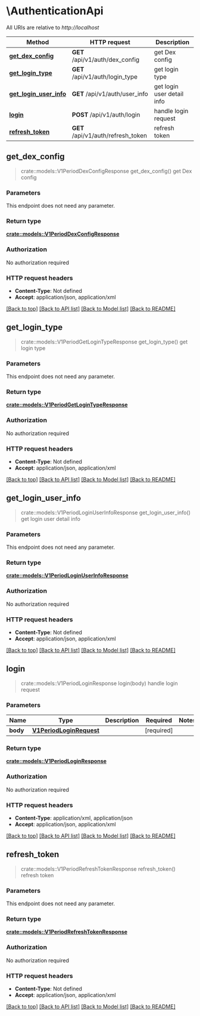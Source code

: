 # \AuthenticationApi

All URIs are relative to *http://localhost*

Method | HTTP request | Description
------------- | ------------- | -------------
[**get_dex_config**](AuthenticationApi.md#get_dex_config) | **GET** /api/v1/auth/dex_config | get Dex config
[**get_login_type**](AuthenticationApi.md#get_login_type) | **GET** /api/v1/auth/login_type | get login type
[**get_login_user_info**](AuthenticationApi.md#get_login_user_info) | **GET** /api/v1/auth/user_info | get login user detail info
[**login**](AuthenticationApi.md#login) | **POST** /api/v1/auth/login | handle login request
[**refresh_token**](AuthenticationApi.md#refresh_token) | **GET** /api/v1/auth/refresh_token | refresh token



## get_dex_config

> crate::models::V1PeriodDexConfigResponse get_dex_config()
get Dex config

### Parameters

This endpoint does not need any parameter.

### Return type

[**crate::models::V1PeriodDexConfigResponse**](v1.DexConfigResponse.md)

### Authorization

No authorization required

### HTTP request headers

- **Content-Type**: Not defined
- **Accept**: application/json, application/xml

[[Back to top]](#) [[Back to API list]](../README.md#documentation-for-api-endpoints) [[Back to Model list]](../README.md#documentation-for-models) [[Back to README]](../README.md)


## get_login_type

> crate::models::V1PeriodGetLoginTypeResponse get_login_type()
get login type

### Parameters

This endpoint does not need any parameter.

### Return type

[**crate::models::V1PeriodGetLoginTypeResponse**](v1.GetLoginTypeResponse.md)

### Authorization

No authorization required

### HTTP request headers

- **Content-Type**: Not defined
- **Accept**: application/json, application/xml

[[Back to top]](#) [[Back to API list]](../README.md#documentation-for-api-endpoints) [[Back to Model list]](../README.md#documentation-for-models) [[Back to README]](../README.md)


## get_login_user_info

> crate::models::V1PeriodLoginUserInfoResponse get_login_user_info()
get login user detail info

### Parameters

This endpoint does not need any parameter.

### Return type

[**crate::models::V1PeriodLoginUserInfoResponse**](v1.LoginUserInfoResponse.md)

### Authorization

No authorization required

### HTTP request headers

- **Content-Type**: Not defined
- **Accept**: application/json, application/xml

[[Back to top]](#) [[Back to API list]](../README.md#documentation-for-api-endpoints) [[Back to Model list]](../README.md#documentation-for-models) [[Back to README]](../README.md)


## login

> crate::models::V1PeriodLoginResponse login(body)
handle login request

### Parameters


Name | Type | Description  | Required | Notes
------------- | ------------- | ------------- | ------------- | -------------
**body** | [**V1PeriodLoginRequest**](V1PeriodLoginRequest.md) |  | [required] |

### Return type

[**crate::models::V1PeriodLoginResponse**](v1.LoginResponse.md)

### Authorization

No authorization required

### HTTP request headers

- **Content-Type**: application/xml, application/json
- **Accept**: application/json, application/xml

[[Back to top]](#) [[Back to API list]](../README.md#documentation-for-api-endpoints) [[Back to Model list]](../README.md#documentation-for-models) [[Back to README]](../README.md)


## refresh_token

> crate::models::V1PeriodRefreshTokenResponse refresh_token()
refresh token

### Parameters

This endpoint does not need any parameter.

### Return type

[**crate::models::V1PeriodRefreshTokenResponse**](v1.RefreshTokenResponse.md)

### Authorization

No authorization required

### HTTP request headers

- **Content-Type**: Not defined
- **Accept**: application/json, application/xml

[[Back to top]](#) [[Back to API list]](../README.md#documentation-for-api-endpoints) [[Back to Model list]](../README.md#documentation-for-models) [[Back to README]](../README.md)

